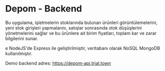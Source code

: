 # Depom - Backend

Bu uygulama, işletmelerin stoklarında bulunan ürünleri
görüntülemelerini, yeni stok girişleri yapmalarını, satışlar
sonrasında stok düşüşlerini yönetmelerini sağlar ve bu
ürünlere ait birim fiyatları, toplam kar ve zarar bilgilerini
sunar.

e NodeJS'de Express ile
geliştirilmiştir, veritabanı olarak NoSQL MongoDB
kullanılmıştır.

Demo backend adres: https://depom-api.trial.town
